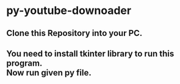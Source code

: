 # py-youtube-downoader

<h2>Clone this Repository into your PC.</h2>
<h2>You need to install tkinter library to run this program. <br /> Now run given py file.</h2>
